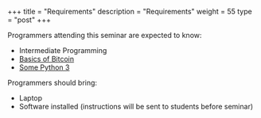 +++
title = "Requirements"
description = "Requirements"
weight = 55
type = "post"
+++

Programmers attending this seminar are expected to know:

  * Intermediate Programming
  * [Basics of Bitcoin](https://bitcoin.org/en/)
  * [Some Python 3](https://learnpythonthehardway.org/book/ex0.html)

Programmers should bring:

  * Laptop
  * Software installed (instructions will be sent to students before seminar)
  


